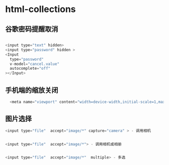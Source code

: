 
# html-collections

## 谷歌密码提醒取消

``` js

<input type="text" hidden>
<input type="password" hidden >
<Input
  type="password"
  v-model="cancel.value"
  autocomplete="off"
></Input>

```

## 手机端的缩放关闭

```js
  <meta name="viewport" content="width=device-width,initial-scale=1,maximum-scale=1,user-scalable=no">
```

## 图片选择

```js
<input type="file"  accept="image/*" capture="camera" > - 调用相机


<input type="file"  accept="image/*"> - 调用相机或相册


<input type="file"  accept="image/*"  multiple> - 多选
```
